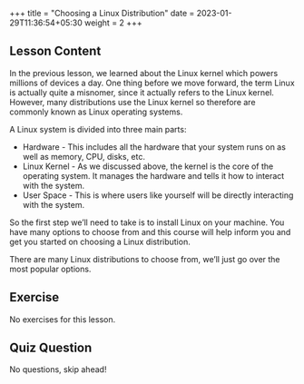 +++
title = "Choosing a Linux Distribution"
date = 2023-01-29T11:36:54+05:30
weight = 2
+++

## Lesson Content

In the previous lesson, we learned about the Linux kernel which powers millions of devices a day. One thing before we move forward, the term Linux is actually quite a misnomer, since it actually refers to the Linux kernel. However, many distributions use the Linux kernel so therefore are commonly known as Linux operating systems. 

A Linux system is divided into three main parts:

*   Hardware - This includes all the hardware that your system runs on as well as memory, CPU, disks, etc.
*   Linux Kernel - As we discussed above, the kernel is the core of the operating system. It manages the hardware and tells it how to interact with the system.
*   User Space - This is where users like yourself will be directly interacting with the system.

So the first step we’ll need to take is to install Linux on your machine. You have many options to choose from and this course will help inform you and get you started on choosing a Linux distribution. 

There are many Linux distributions to choose from, we’ll just go over the most popular options. 


## Exercise

No exercises for this lesson.

## Quiz Question

No questions, skip ahead!
